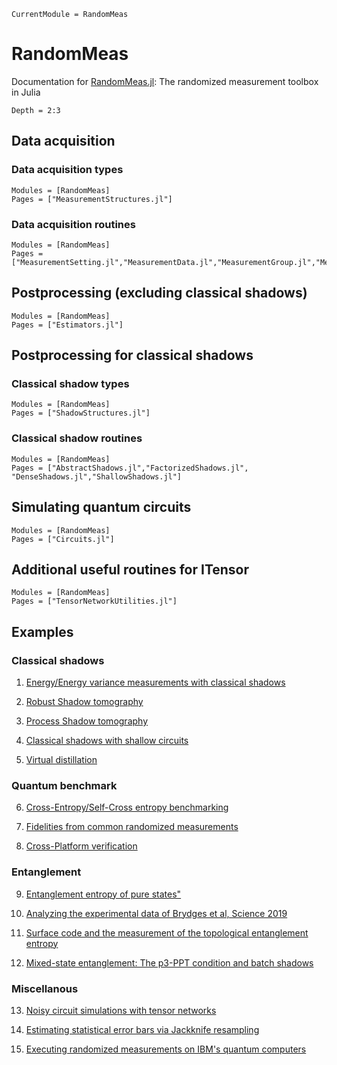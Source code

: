 ```@meta
CurrentModule = RandomMeas
```

# RandomMeas

Documentation for [RandomMeas.jl](https://github.com/bvermersch/RandomMeas.jl): The randomized measurement toolbox in Julia

```@contents
Depth = 2:3
```

## Data acquisition

### Data acquisition types

```@autodocs
Modules = [RandomMeas]
Pages = ["MeasurementStructures.jl"]
```

### Data acquisition routines

```@autodocs
Modules = [RandomMeas]
Pages = ["MeasurementSetting.jl","MeasurementData.jl","MeasurementGroup.jl","MeasurementProbability.jl"]
```


## Postprocessing (excluding classical shadows)

```@autodocs
Modules = [RandomMeas]
Pages = ["Estimators.jl"]
```

## Postprocessing for classical shadows

### Classical shadow types

```@autodocs
Modules = [RandomMeas]
Pages = ["ShadowStructures.jl"]
```

### Classical shadow routines

```@autodocs
Modules = [RandomMeas]
Pages = ["AbstractShadows.jl","FactorizedShadows.jl", "DenseShadows.jl","ShallowShadows.jl"]
```

## Simulating quantum circuits

```@autodocs
Modules = [RandomMeas]
Pages = ["Circuits.jl"]
```

## Additional useful routines for ITensor

```@autodocs
Modules = [RandomMeas]
Pages = ["TensorNetworkUtilities.jl"]
```


## Examples

### Classical shadows

1) [Energy/Energy variance measurements with classical shadows](https://github.com/bvermersch/RandomMeas.jl/blob/main/examples/EnergyVarianceMeasurements.ipynb)

2) [Robust Shadow tomography](https://github.com/bvermersch/RandomMeas.jl/blob/main/examples/RobustShadowTomography.ipynb)

3) [Process Shadow tomography](https://github.com/bvermersch/RandomMeas.jl/blob/main/examples/ProcessShadowTomography.ipynb)

4) [Classical shadows with shallow circuits](https://github.com/bvermersch/RandomMeas.jl/blob/main/examples/ShallowShadows.ipynb)

5) [Virtual distillation](https://github.com/bvermersch/RandomMeas.jl/blob/main/examples/VirtualDistillation.ipynb)

### Quantum benchmark

6) [Cross-Entropy/Self-Cross entropy benchmarking](https://github.com/bvermersch/RandomMeas.jl/blob/main/examples/CrossEntropyBenchmarking.ipynb)

7) [Fidelities from common randomized measurements](https://github.com/bvermersch/RandomMeas.jl/blob/main/examples/FidelityCommonRandomizedMeasurements.ipynb)

8) [Cross-Platform verification](https://github.com/bvermersch/RandomMeas.jl/blob/main/examples/CrossPlatform.ipynb)

### Entanglement

9) [Entanglement entropy of pure states"](https://github.com/bvermersch/RandomMeas.jl/blob/main/examples/PureStateEntanglement.ipynb)

10) [Analyzing the experimental data of Brydges et al, Science 2019](https://github.com/bvermersch/RandomMeas.jl/blob/main/examples/BrydgesScience2019.ipynb)

11) [Surface code and the measurement of the topological entanglement entropy](https://github.com/bvermersch/RandomMeas.jl/blob/main/examples/EntanglementSurfaceCode.ipynb)

12) [Mixed-state entanglement: The p3-PPT condition and batch shadows](https://github.com/bvermersch/RandomMeas.jl/blob/main/examples/MixedStateEntanglement.ipynb)

### Miscellanous

13) [Noisy circuit simulations with tensor networks](https://github.com/bvermersch/RandomMeas.jl/blob/main/examples/CircuitNoiseSimulations.ipynb)

14) [Estimating statistical error bars via Jackknife resampling](https://github.com/bvermersch/RandomMeas.jl/blob/main/examples/ErrorBars.ipynb)

15) [Executing randomized measurements on IBM's quantum computers](https://github.com/bvermersch/RandomMeas.jl/blob/main/examples/RandomizedMeasurementsQiskit.ipynb)
